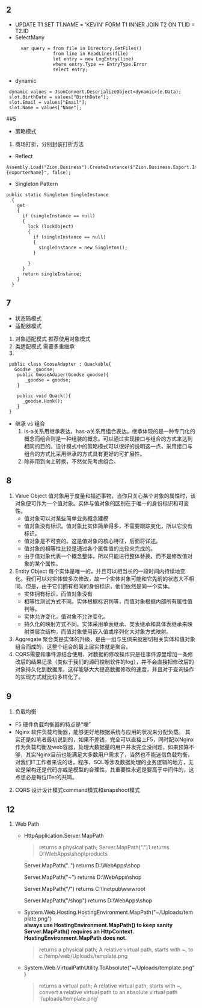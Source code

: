 ## 2
  * UPDATE T1 SET T1.NAME = 'KEVIN' FORM T1 INNER JOIN T2 ON T1.ID = T2.ID
  * SelectMany
    ```
      var query = from file in Directory.GetFiles()
                  from line in ReadLines(file)
                  let entry = new LogEntry(line)
                  where entry.Type == EntryType.Error
                  select entry;
    ```
   *  dynamic
   ```
    dynamic values = JsonConvert.DeserializeObject<dynamic>(e.Data);
    slot.BirthDate = values["BirthDate"];
    slot.Email = values["Email"];
    slot.Name = values["Name"];
   ```
##5
  * 策略模式
  1. 商场打折，分别封装打折方法
  * Reflect
  ```
  Assembly.Load("Zion.Business").CreateInstance($"Zion.Business.Export.Impl.{exporterName}", false);
  ```
  * Singleton Pattern
  ```
  public static Singleton SingleInstance
    {
      get
      {
        if (singleInstance == null)
        {
          lock (lockObject)
          {
            if (singleInstance == null)
            {
              singleInstance = new Singleton();
            }

          }
        }
        return singleInstance;
      }
    }
  ```
  
  ## 7
  * 状态码模式
  * 适配器模式
  1. 对象适配模式 推荐使用对象模式
  2. 类适配模式  需要多重继承
  3. 
  ```
   public class GooseAdapter : Quackable{
     Goodse _goodse;
      public GooseAdaper(Goodse goodse){
         _goodse = goodse;
      }
      
      public void Quack(){
        _goodse.Honk();
      }
   }
  ```
  * 继承 vs 组合
    1. is-a关系用继承表达，has-a关系用组合表达。继承体现的是一种专门化的概念而组合则是一种组装的概念。可以通过实现接口与组合的方式来达到相同的目的。设计模式中的策略模式可以很好的说明这一点，采用接口与组合的方式比采用继承的方式具有更好的可扩展性。
    2. 除非用到向上转换，不然优先考虑组合。
    
 ## 8
 1. Value Object 值对象用于度量和描述事物，当你只关心某个对象的属性时，该对象便可作为一个值对象。实体与值对象的区别在于唯一的身份标识和可变性。
    * 值对象可以对某些简单业务概念建模
    * 值对象没有标识。值对象比实体简单得多，不需要跟踪变化，所以它没有标识。
    * 值对象是不可变的。这是值对象的核心特征，后面将详述。
    * 值对象的相等性比较是通过各个属性值的比较来完成的。
    * 由于值对象代表一个概念整体，所以只能进行整体替换，而不是修改值对象的某个属性。
 2. Entity Object 每个实体是唯一的，并且可以相当长的一段时间内持续地变化。我们可以对实体做多次修改，故一个实体对象可能和它先前的状态大不相同。但是，由于它们拥有相同的身份标识，他们依然是同一个实体。
    * 实体拥有标识，而值对象没有
    * 相等性测试方式不同。实体根据标识判等，而值对象根据内部所有属性值判等。
    * 实体允许变化，值对象不允许变化。
    * 持久化的映射方式不同。实体采用单表继承、类表继承和具体表继承来映射类层次结构，而值对象使用嵌入值或序列化大对象方式映射。
 3. Aggregate 聚合类是实体的升级，是由一组与生俱来就密切相关实体和值对象组合而成的，这整个组合的最上层实体就是聚合。
 4. CQRS需要和事件源结合使用，对数据的修改操作只是往事件源里增加一条修改后的结果记录（类似于我们的源码控制软件的log），并不会直接把修改后的对象持久化到数据库。这样能够大大提高数据修改的速度，并且对于查询操作的实现方式就比较多样化了。
 
 ## 9
 1. 负载均衡
  * F5 硬件负载均衡器的特点是“壕”
  * Nginx 软件负载均衡器，能够更好地根据系统与应用的状况来分配负载。
  其实还是如笔者最初说到的，如果不差钱，完全可以直接上F5，同时配以Nginx作为负载均衡及web容器，处理大数据量的用户并发完全没问题，如果预算不够，其实Nginx目前也能满足大多数用户需求了，当然也不能迷信负载均衡，对我们IT工作者来说的话，程序、SQL等涉及数据处理的业务逻辑的地方，无论是架构还是代码亦或是模型的合理性，其重要性永远是要高于中间件的，这点想必是每位ITer的共鸣。

2. CQRS 设计设计模式command模式和snapshoot模式

## 12
1. Web Path
   * HttpApplication.Server.MapPath
     >  returns a physical path;
        Server.MapPath(".")1 returns D:\WebApps\shop\products
        
        Server.MapPath("..") returns D:\WebApps\shop
        
        Server.MapPath("~") returns D:\WebApps\shop
        
        Server.MapPath("/") returns C:\Inetpub\wwwroot
        
        Server.MapPath("/shop") returns D:\WebApps\shop
        
   * System.Web.Hosting.HostingEnvironment.MapPath("~/Uploads/template.png")  
      **always use HostingEnvironment.MapPath() to keep sanity**
      **Server.MapPath() requires an HttpContext. HostingEnvironment.MapPath does not.**
     >  returns a physical path; A relative virtual path, starts with ~, to c:/temp/web/Uploads/template.png
   * System.Web.VirtualPathUtility.ToAbsolute("~/Uploads/template.png")
     >  returns a virtual path; A relative virtual path, starts with ~, convert a relative virtual path to an absolute virtual path '/uploads/template.png'
